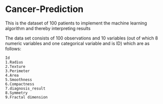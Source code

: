 # Cancer-Prediction


This is the dataset of 100 patients to implement the machine learning algorithm and thereby interpreting results

The data set consists of 100 observations and 10 variables (out of which 8 numeric variables and one categorical variable and is ID) which are as follows:

    Id
    1.Radius
    2.Texture
    3.Perimeter
    4.Area
    5.Smoothness
    6.Compactness
    7.diagnosis_result
    8.Symmetry
    9.Fractal dimension


